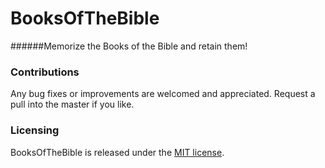 BooksOfTheBible
===============
######Memorize the Books of the Bible and retain them!

### Contributions
Any bug fixes or improvements are welcomed and appreciated.  Request a pull into the master if you like.

### Licensing
BooksOfTheBible is released under the [MIT license](http://opensource.org/licenses/mit-license.php).
